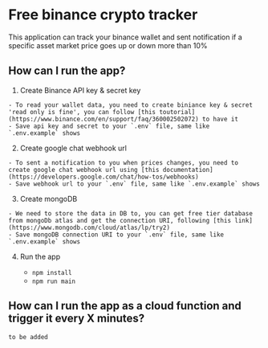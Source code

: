 # Free binance crypto tracker

  This application can track your binance wallet and sent notification if a specific asset market price goes up or down more than 10%
  
## How can I run the app?

  1. Create Binance API key & secret key

    - To read your wallet data, you need to create biniance key & secret 'read only is fine', you can follow [this toutorial](https://www.binance.com/en/support/faq/360002502072) to have it
    - Save api key and secret to your `.env` file, same like `.env.example` shows
    
  2. Create google chat webhook url
  
    - To sent a notification to you when prices changes, you need to create google chat webhook url using [this documentation](https://developers.google.com/chat/how-tos/webhooks)
    - Save webhook url to your `.env` file, same like `.env.example` shows
    
  3. Create mongoDB
  
    - We need to store the data in DB to, you can get free tier database from mongoDb atlas and get the connection URI, following [this link](https://www.mongodb.com/cloud/atlas/lp/try2)
    - Save mongoDB connection URI to your `.env` file, same like `.env.example` shows

  4. Run the app
    
     - `npm install`
     - `npm run main`

## How can I run the app as a cloud function and trigger it every X minutes?
    
    to be added
